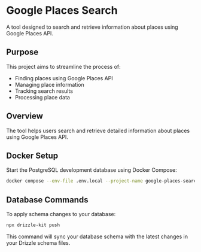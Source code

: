 # Google Places Search

A tool designed to search and retrieve information about places using Google Places API.

## Purpose

This project aims to streamline the process of:

- Finding places using Google Places API
- Managing place information
- Tracking search results
- Processing place data

## Overview

The tool helps users search and retrieve detailed information about places using Google Places API.

## Docker Setup

Start the PostgreSQL development database using Docker Compose:

```bash
docker compose --env-file .env.local --project-name google-places-search up --detach
```

## Database Commands

To apply schema changes to your database:

```bash
npx drizzle-kit push
```

This command will sync your database schema with the latest changes in your Drizzle schema files.
